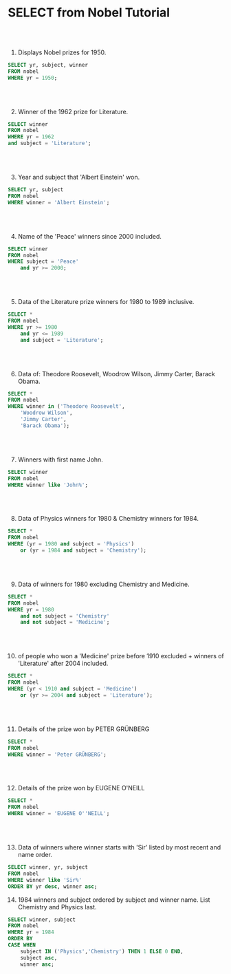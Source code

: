 <h1>SELECT from Nobel Tutorial</h1>
<br></br>

1. Displays Nobel prizes for 1950.
```SQL
SELECT yr, subject, winner
FROM nobel
WHERE yr = 1950;
```
<br></br>

2. Winner of the 1962 prize for Literature.
```SQL
SELECT winner
FROM nobel
WHERE yr = 1962
and subject = 'Literature';
```
<br></br>

3. Year and subject that 'Albert Einstein' won.
```SQL
SELECT yr, subject
FROM nobel
WHERE winner = 'Albert Einstein';
```
<br></br>

4. Name of the 'Peace' winners since 2000 included.
```SQL
SELECT winner
FROM nobel
WHERE subject = 'Peace' 
    and yr >= 2000;
```
<br></br>

5.  Data of the Literature prize winners for 1980 to 1989 inclusive.
```SQL
SELECT * 
FROM nobel
WHERE yr >= 1980 
    and yr <= 1989 
    and subject = 'Literature';
```
<br></br>

6. Data of: Theodore Roosevelt, Woodrow Wilson, Jimmy Carter, Barack Obama.
```SQL
SELECT *
FROM nobel
WHERE winner in ('Theodore Roosevelt',
    'Woodrow Wilson',
    'Jimmy Carter',
    'Barack Obama');
```
<br></br>

7. Winners with first name John.
```SQL
SELECT winner
FROM nobel
WHERE winner like 'John%';
```
<br></br>

8. Data of Physics winners for 1980 & Chemistry winners for 1984.
```SQL
SELECT *
FROM nobel
WHERE (yr = 1980 and subject = 'Physics') 
    or (yr = 1984 and subject = 'Chemistry');
```
<br></br>

9. Data of winners for 1980 excluding Chemistry and Medicine.
```SQL
SELECT *
FROM nobel
WHERE yr = 1980 
    and not subject = 'Chemistry' 
    and not subject = 'Medicine';
```
<br></br>

10. of people who won a 'Medicine' prize before 1910 excluded + winners of 'Literature' after 2004 included.
```SQL
SELECT *
FROM nobel
WHERE (yr < 1910 and subject = 'Medicine') 
    or (yr >= 2004 and subject = 'Literature');
```
<br></br>

11. Details of the prize won by PETER GRÜNBERG
```SQL
SELECT *
FROM nobel
WHERE winner = 'Peter GRÜNBERG';
```
<br></br>

12. Details of the prize won by EUGENE O'NEILL
```SQL
SELECT *
FROM nobel
WHERE winner = 'EUGENE O''NEILL';
```
<br></br>

13. Data of winners where winner starts with 'Sir' listed by most recent and name order.
```SQL
SELECT winner, yr, subject
FROM nobel
WHERE winner like 'Sir%'
ORDER BY yr desc, winner asc;
```

14. 1984 winners and subject ordered by subject and winner name. List Chemistry and Physics last.
```SQL
SELECT winner, subject
FROM nobel
WHERE yr = 1984
ORDER BY 
CASE WHEN 
    subject IN ('Physics','Chemistry') THEN 1 ELSE 0 END,
    subject asc,
    winner asc;
```
